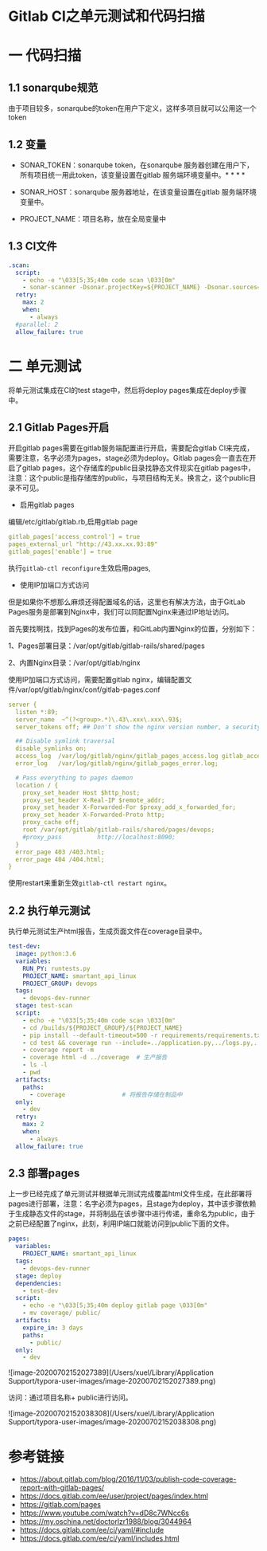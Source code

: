 # Gitlab CI之单元测试和代码扫描

# 一 代码扫描

## 1.1 sonarqube规范

由于项目较多，sonarqube的token在用户下定义，这样多项目就可以公用这一个token

## 1.2 变量

* SONAR_TOKEN：sonarqube token，在sonarqube 服务器创建在用户下，所有项目统一用此token，该变量设置在gitlab 服务端环境变量中。* * * * 
* SONAR_HOST：sonarqube 服务器地址，在该变量设置在gitlab 服务端环境变量中。

* PROJECT_NAME：项目名称，放在全局变量中

## 1.3 CI文件

```yaml
.scan:
  script:
    - echo -e "\033[5;35;40m code scan \033[0m"
    - sonar-scanner -Dsonar.projectKey=${PROJECT_NAME} -Dsonar.sources=. -Dsonar.host.url=${SONAR_HOST} -Dsonar.login=${SONAR_TOKEN}
  retry:
    max: 2
    when:
      - always
  #parallel: 2
  allow_failure: true

```

# 二 单元测试

将单元测试集成在CI的test stage中，然后将deploy pages集成在deploy步骤中。

## 2.1 Gitlab Pages开启

开启gitlab pages需要在gitlab服务端配置进行开启，需要配合gitlab CI来完成，需要注意，名字必须为pages，stage必须为deploy。Gitlab pages会一直去在开启了gitlab pages，这个存储库的public目录找静态文件现实在gitlab pages中，注意：这个public是指存储库的public，与项目结构无关。换言之，这个public目录不可见。

* 启用gitlab pages

编辑/etc/gitlab/gitlab.rb,启用gitlab page

```yaml
gitlab_pages['access_control'] = true
pages_external_url "http://43.xx.xx.93:89"
gitlab_pages['enable'] = true
```

执行`gitlab-ctl reconfigure`生效启用pages,

* 使用IP加端口方式访问

但是如果你不想那么麻烦还得配置域名的话，这里也有解决方法，由于GitLab Pages服务是部署到Nginx中，我们可以同配置Nginx来通过IP地址访问。

首先要找啊找，找到Pages的发布位置，和GitLab内置Nginx的位置，分别如下：

1、Pages部署目录：/var/opt/gitlab/gitlab-rails/shared/pages

2、内置Nginx目录：/var/opt/gitlab/nginx

使用IP加端口方式访问，需要配置gitlab nginx，编辑配置文件/var/opt/gitlab/nginx/conf/gitlab-pages.conf

```yaml
server {
  listen *:89;
  server_name  ~^(?<group>.*)\.43\.xxx\.xxx\.93$;
  server_tokens off; ## Don't show the nginx version number, a security best practice

  ## Disable symlink traversal
  disable_symlinks on;
  access_log  /var/log/gitlab/nginx/gitlab_pages_access.log gitlab_access;
  error_log   /var/log/gitlab/nginx/gitlab_pages_error.log;

  # Pass everything to pages daemon
  location / {
    proxy_set_header Host $http_host;
    proxy_set_header X-Real-IP $remote_addr;
    proxy_set_header X-Forwarded-For $proxy_add_x_forwarded_for;
    proxy_set_header X-Forwarded-Proto http;
    proxy_cache off;
    root /var/opt/gitlab/gitlab-rails/shared/pages/devops;    
    #proxy_pass          http://localhost:8090;
  }
  error_page 403 /403.html;
  error_page 404 /404.html;
}
```

使用restart来重新生效`gitlab-ctl restart nginx`。

## 2.2 执行单元测试

执行单元测试生产html报告，生成页面文件在coverage目录中。

```yaml
test-dev:
  image: python:3.6
  variables:
    RUN_PY: runtests.py
    PROJECT_NAME: smartant_api_linux
    PROJECT_GROUP: devops
  tags:
    - devops-dev-runner
  stage: test-scan
  script:
    - echo -e "\033[5;35;40m code scan \033[0m"
    - cd /builds/${PROJECT_GROUP}/${PROJECT_NAME}
    - pip install --default-timeout=500 -r requirements/requirements.txt -i http://mirrors.aliyun.com/pypi/simple/ --trusted-host mirrors.aliyun.com			# 安装环境依赖
    - cd test && coverage run --include=../application.py,../logs.py,../libs/*.py,../views/*.py  --omit="test_*.py" ${RUN_PY} && echo 0 || echo 0				# 执行单元测试
    - coverage report -m
    - coverage html -d ../coverage	# 生产报告
    - ls -l
    - pwd
  artifacts:
    paths:
      - coverage				# 将报告存储在制品中
  only:
    - dev
  retry:
    max: 2
    when:
      - always
  allow_failure: true

```

## 2.3 部署pages

上一步已经完成了单元测试并根据单元测试完成覆盖html文件生成，在此部署将pages进行部署，注意：名字必须为pages，且stage为deploy，其中该步骤依赖于生成静态文件的stage，并将制品在该步骤中进行传递，重命名为public，由于之前已经配置了nginx，此刻，利用IP端口就能访问到public下面的文件。

```yaml
pages:
  variables:
    PROJECT_NAME: smartant_api_linux
  tags:
    - devops-dev-runner
  stage: deploy
  dependencies:
    - test-dev
  script:
    - echo -e "\033[5;35;40m deploy gitlab page \033[0m"
    - mv coverage/ public/
  artifacts:
    expire_in: 3 days
    paths:
      - public/
  only:
    - dev
```

![image-20200702152027389](/Users/xuel/Library/Application Support/typora-user-images/image-20200702152027389.png)

访问：通过项目名称+ public进行访问。

![image-20200702152038308](/Users/xuel/Library/Application Support/typora-user-images/image-20200702152038308.png)

# 参考链接

* https://about.gitlab.com/blog/2016/11/03/publish-code-coverage-report-with-gitlab-pages/
* https://docs.gitlab.com/ee/user/project/pages/index.html
* https://gitlab.com/pages
* https://www.youtube.com/watch?v=dD8c7WNcc6s
* https://my.oschina.net/doctorlzr1988/blog/3044964
* https://docs.gitlab.com/ee/ci/yaml/#include
* https://docs.gitlab.com/ee/ci/yaml/includes.html